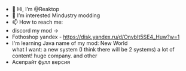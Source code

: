 - 👋 Hi, I’m @Reaktop
- 👀 I’m interested Mindustry modding
- 📫 How to reach me:
- discord my mod ->
- Fothoshop yandex - https://disk.yandex.ru/d/OnvbIt5SE4_Huw?w=1
- I'm learning Java
 name of my mod: New World  
what I want: a new system (I think there will be 2 systems)  a lot of content! huge company. and other
- Асепрайт фулл версия

<!---
Reaktop/Reaktop is a ✨ special ✨ repository because its `README.md` (this file) appears on your GitHub profile.
You can click the Preview link to take a look at your changes.
--->
